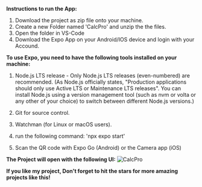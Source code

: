 **Instructions to run the App:**
1. Download the project as zip file onto your machine.
2. Create a new Folder named 'CalcPro' and unzip the the files.
3. Open the folder in VS-Code
4. Download the Expo App on your Android/IOS device and login with your Accound.

**To use Expo, you need to have the following tools installed on your machine:**

1. Node.js LTS release - Only Node.js LTS releases (even-numbered) are recommended.
(As Node.js officially states, "Production applications should only use Active LTS or Maintenance LTS releases". 
You can install Node.js using a version management tool (such as nvm or volta or any other of your choice) to switch between different Node.js versions.)
2. Git for source control.
3. Watchman (for Linux or macOS users).

5. run the following command: 'npx expo start'
6. Scan the QR code with Expo Go (Android) or the Camera app (iOS)


**The Project will open with the following UI:**
![CalcPro](https://github.com/gyroneuron/CalcPro/assets/115208326/5eba0e56-7c2f-438c-a884-12b2d6743aec)


**If you like my project, Don't forget to hit the stars for more amazing projects like this!**

